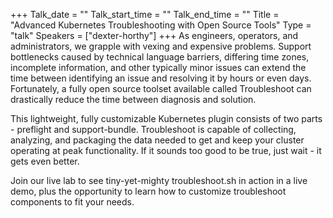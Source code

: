 +++
Talk_date = ""
Talk_start_time = ""
Talk_end_time = ""
Title = "Advanced Kubernetes Troubleshooting with Open Source Tools"
Type = "talk"
Speakers = ["dexter-horthy"]
+++
As engineers, operators, and administrators, we grapple with vexing and expensive problems. Support bottlenecks caused by technical language barriers, differing time zones, incomplete information, and other typically minor issues can extend the time between identifying an issue and resolving it by hours or even days. Fortunately, a fully open source toolset available called Troubleshoot can drastically reduce the time between diagnosis and solution.

This lightweight, fully customizable Kubernetes plugin consists of two parts - preflight and support-bundle. Troubleshoot is capable of collecting, analyzing, and packaging the data needed to get and keep your cluster operating at peak functionality. If it sounds too good to be true, just wait - it gets even better.

Join our live lab to see tiny-yet-mighty troubleshoot.sh in action in a live demo, plus the opportunity to learn how to customize troubleshoot components to fit your needs.
